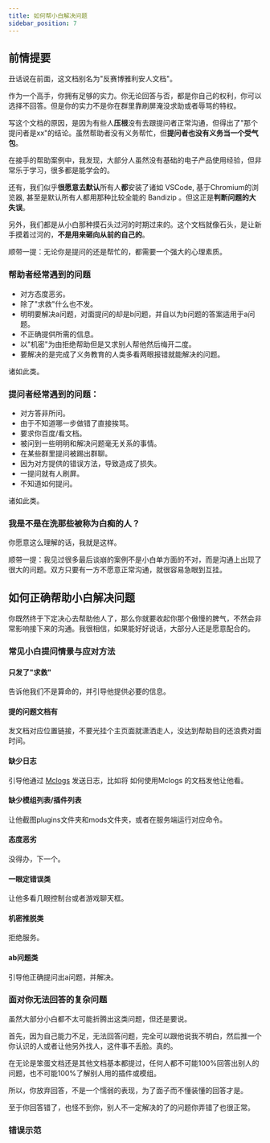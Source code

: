 ```yaml
---
title: 如何帮小白解决问题
sidebar_position: 7
---
```


## 前情提要

丑话说在前面，这文档别名为"反赛博雅利安人文档"。

作为一个高手，你拥有足够的实力。你无论回答与否，都是你自己的权利，你可以选择不回答。但是你的实力不是你在群里靠刷屏淹没求助或者辱骂的特权。

写这个文档的原因，是因为有些人**压根**没有去跟提问者正常沟通，但得出了"那个提问者是xx"的结论。虽然帮助者没有义务帮忙，但**提问者也没有义务当一个受气包**。

在接手的帮助案例中，我发现，大部分人虽然没有基础的电子产品使用经验，但非常乐于学习，很多都是能学会的。

还有，我们似乎**很愿意去默认**所有人**都**安装了诸如 VSCode, 基于Chromium的浏览器, 甚至是默认所有人都用那种比较全能的 Bandizip 。但这正是**判断问题的大失误**。

另外，我们都是从小白那种摸石头过河的时期过来的。这个文档就像石头，是让新手摸着过河的，**不是用来砸向从前的自己的**。

顺带一提：无论你是提问的还是帮忙的，都需要一个强大的心理素质。

### 帮助者经常遇到的问题

- 对方态度恶劣。
- 除了"求救"什么也不发。
- 明明要解决a问题，对面提问的却是b问题，并自以为b问题的答案适用于a问题。
- 不正确提供所需的信息。
- 以"机密"为由拒绝帮助但是又求别人帮他然后梅开二度。
- 要解决的是完成了义务教育的人类多看两眼报错就能解决的问题。

诸如此类。

### 提问者经常遇到的问题：

- 对方答非所问。
- 由于不知道哪一步做错了直接挨骂。
- 要求你百度/看文档。
- 被问到一些明明和解决问题毫无关系的事情。
- 在某些群里提问被踢出群聊。
- 因为对方提供的错误方法，导致造成了损失。
- 一提问就有人刷屏。
- 不知道如何提问。

诸如此类。

### 我是不是在洗那些被称为白痴的人？

你愿意这么理解的话，我就是这样。

顺带一提：我见过很多最后谈崩的案例不是小白单方面的不对，而是沟通上出现了很大的问题。双方只要有一方不愿意正常沟通，就很容易急眼到互挂。

## 如何正确帮助小白解决问题

你既然终于下定决心去帮助他人了，那么你就要收起你那个傲慢的脾气，不然会非常影响接下来的沟通。我很相信，如果能好好说话，大部分人还是愿意配合的。

### 常见小白提问情景与应对方法

#### 只发了"求救"

告诉他我们不是算命的，并引导他提供必要的信息。

#### 提的问题文档有

发文档对应位置链接，不要光挂个主页面就潇洒走人，没达到帮助目的还浪费对面时间。

#### 缺少日志

引导他通过 [Mclogs](https://mclo.gs/) 发送日志，比如将 如何使用Mclogs 的文档发他让他看。

#### 缺少模组列表/插件列表

让他截图plugins文件夹和mods文件夹，或者在服务端运行对应命令。

#### 态度恶劣

没得办，下一个。

#### 一眼定错误类

让他多看几眼控制台或者游戏聊天框。

#### 机密推脱类

拒绝服务。

#### ab问题类

引导他正确提问出a问题，并解决。

### 面对你无法回答的复杂问题

虽然大部分小白都不太可能折腾出这类问题，但还是要说。

首先，因为自己能力不足，无法回答问题，完全可以跟他说我不明白，然后推一个你认识的人或者让他另外找人，这件事不丢脸。真的。

在无论是笨蛋文档还是其他文档基本都提过，任何人都不可能100%回答出别人的问题，也不可能100%了解别人用的插件或模组。

所以，你放弃回答，不是一个懦弱的表现，为了面子而不懂装懂的回答才是。

至于你回答错了，也怪不到你，别人不一定解决的了的问题你弄错了也很正常。

### 错误示范
